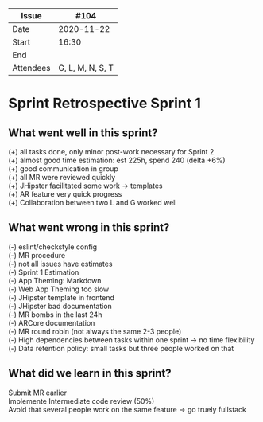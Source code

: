 | Issue     | #104               |
| --------- | ---------------- |
| Date      | 2020-11-22       |
| Start     | 16:30            |
| End       |                  |
| Attendees | G, L, M, N, S, T |

# Sprint Retrospective Sprint 1

## What went well in this sprint?
(+) all tasks done, only minor post-work necessary for Sprint 2  
(+) almost good time estimation: est 225h, spend 240 (delta +6%)  
(+) good communication in group  
(+) all MR were reviewed quickly  
(+) JHipster facilitated some work -> templates  
(+) AR feature very quick progress  
(+) Collaboration between two L and G worked well

## What went wrong in this sprint?
(-) eslint/checkstyle config  
(-) MR procedure  
(-) not all issues have estimates  
(-) Sprint 1 Estimation  
(-) App Theming: Markdown  
(-) Web App Theming too slow  
(-) JHipster template in frontend  
(-) JHipster bad documentation  
(-) MR bombs in the last 24h  
(-) ARCore documentation  
(-) MR round robin (not always the same 2-3 people)  
(-) High dependencies between tasks within one sprint -> no time flexibility
(-) Data retention policy: small tasks but three people worked on that

## What did we learn in this sprint?
Submit MR earlier  
Implemente Intermediate code review (50%)  
Avoid that several people work on the same feature -> go truely fullstack